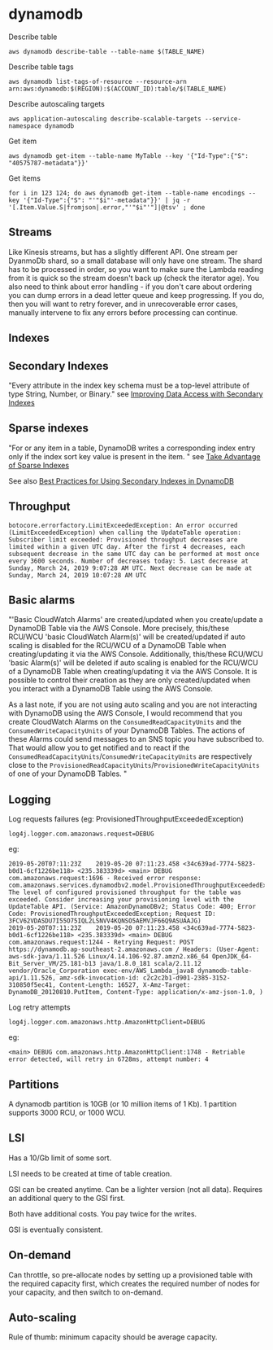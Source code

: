 # dynamodb

Describe table
```
aws dynamodb describe-table --table-name $(TABLE_NAME)
```

Describe table tags
```
aws dynamodb list-tags-of-resource --resource-arn arn:aws:dynamodb:$(REGION):$(ACCOUNT_ID):table/$(TABLE_NAME)
```

Describe autoscaling targets
```
aws application-autoscaling describe-scalable-targets --service-namespace dynamodb
```

Get item
```
aws dynamodb get-item --table-name MyTable --key '{"Id-Type":{"S": "40575787-metadata"}}'
```

Get items
```
for i in 123 124; do aws dynamodb get-item --table-name encodings --key '{"Id-Type":{"S": "'"$i"'-metadata"}}' | jq -r '[.Item.Value.S|fromjson|.error,"'"$i"'"]|@tsv' ; done
```

## Streams

Like Kinesis streams, but has a slightly different API. One stream per DyanmoDb shard, so a small database will only have one stream. The shard has to be processed in order, so you want to make sure the Lambda reading from it is quick so the stream doesn't back up (check the iterator age). You also need to think about error handling - if you don't care about ordering you can dump errors in a dead letter queue and keep progressing. If you do, then you will want to retry forever, and in unrecoverable error cases, manually intervene to fix any errors before processing can continue.

## Indexes

## Secondary Indexes

"Every attribute in the index key schema must be a top-level attribute of type String, Number, or Binary." see [Improving Data Access with Secondary Indexes](https://docs.aws.amazon.com/amazondynamodb/latest/developerguide/SecondaryIndexes.html)

## Sparse indexes

"For or any item in a table, DynamoDB writes a corresponding index entry only if the index sort key value is present in the item. " see [Take Advantage of Sparse Indexes](https://docs.aws.amazon.com/amazondynamodb/latest/developerguide/bp-indexes-general-sparse-indexes.html)

See also
[Best Practices for Using Secondary Indexes in DynamoDB](https://docs.aws.amazon.com/amazondynamodb/latest/developerguide/bp-indexes.html)

## Throughput

```
botocore.errorfactory.LimitExceededException: An error occurred (LimitExceededException) when calling the UpdateTable operation: Subscriber limit exceeded: Provisioned throughput decreases are limited within a given UTC day. After the first 4 decreases, each subsequent decrease in the same UTC day can be performed at most once every 3600 seconds. Number of decreases today: 5. Last decrease at Sunday, March 24, 2019 9:07:28 AM UTC. Next decrease can be made at Sunday, March 24, 2019 10:07:28 AM UTC
```

## Basic alarms

"'Basic CloudWatch Alarms' are created/updated when you create/update a DynamoDB Table via the AWS Console. More precisely, this/these RCU/WCU 'basic CloudWatch  Alarm(s)' will be created/updated if auto scaling is disabled for the RCU/WCU of a DynamoDB Table when creating/updating it via the AWS Console. Additionally, this/these RCU/WCU 'basic Alarm(s)' will be deleted if auto scaling is enabled for the RCU/WCU of a DynamoDB Table when creating/updating it via the AWS Console. It is possible to control their creation as they are only created/updated when you interact with a DynamoDB Table using the AWS Console.

As a last note, if you are not using auto scaling and you are not interacting with DynamoDB using the AWS Console, I would recommend that you create CloudWatch Alarms on the `ConsumedReadCapacityUnits` and the `ConsumedWriteCapacityUnits` of your DynamoDB Tables. The actions of these Alarms could send messages to an SNS topic you have subscribed to. That would allow you to get notified and to react if the `ConsumedReadCapacityUnits`/`ConsumedWriteCapacityUnits` are respectively close to the `ProvisionedReadCapacityUnits`/`ProvisionedWriteCapacityUnits` of one of your DynamoDB Tables. "

## Logging

Log requests failures (eg: ProvisionedThroughputExceededException)
```
log4j.logger.com.amazonaws.request=DEBUG
```
eg:
```
2019-05-20T07:11:23Z    2019-05-20 07:11:23.458 <34c639ad-7774-5823-b0d1-6cf1226be118> <235.383339d> <main> DEBUG com.amazonaws.request:1696 - Received error response: com.amazonaws.services.dynamodbv2.model.ProvisionedThroughputExceededException: The level of configured provisioned throughput for the table was exceeded. Consider increasing your provisioning level with the UpdateTable API. (Service: AmazonDynamoDBv2; Status Code: 400; Error Code: ProvisionedThroughputExceededException; Request ID: 3FCV62VDASDU7I55O75IQL2LSNVV4KQNSO5AEMVJF66Q9ASUAAJG)
2019-05-20T07:11:23Z    2019-05-20 07:11:23.458 <34c639ad-7774-5823-b0d1-6cf1226be118> <235.383339d> <main> DEBUG com.amazonaws.request:1244 - Retrying Request: POST https://dynamodb.ap-southeast-2.amazonaws.com / Headers: (User-Agent: aws-sdk-java/1.11.526 Linux/4.14.106-92.87.amzn2.x86_64 OpenJDK_64-Bit_Server_VM/25.181-b13 java/1.8.0_181 scala/2.11.12 vendor/Oracle_Corporation exec-env/AWS_Lambda_java8 dynamodb-table-api/1.11.526, amz-sdk-invocation-id: c2c2c2b1-d901-2385-3152-310850f5ec41, Content-Length: 16527, X-Amz-Target: DynamoDB_20120810.PutItem, Content-Type: application/x-amz-json-1.0, )
```

Log retry attempts
```
log4j.logger.com.amazonaws.http.AmazonHttpClient=DEBUG
```
eg:
```
<main> DEBUG com.amazonaws.http.AmazonHttpClient:1748 - Retriable error detected, will retry in 6728ms, attempt number: 4
```

## Partitions

A dynamodb partition is 10GB (or 10 million items of 1 Kb). 1 partition supports 3000 RCU, or 1000 WCU.


## LSI

Has a 10/Gb limit of some sort.

LSI needs to be created at time of table creation.

GSI can be created anytime. Can be a lighter version (not all data). Requires an additional query to the GSI first. 

Both have additional costs. You pay twice for the writes. 

GSI is eventually consistent.

## On-demand

Can throttle, so pre-allocate nodes by setting up a provisioned table with the required capacity first, which creates the required number of nodes for your capacity, and then switch to on-demand.


## Auto-scaling

Rule of thumb: minimum capacity should be average capacity.

